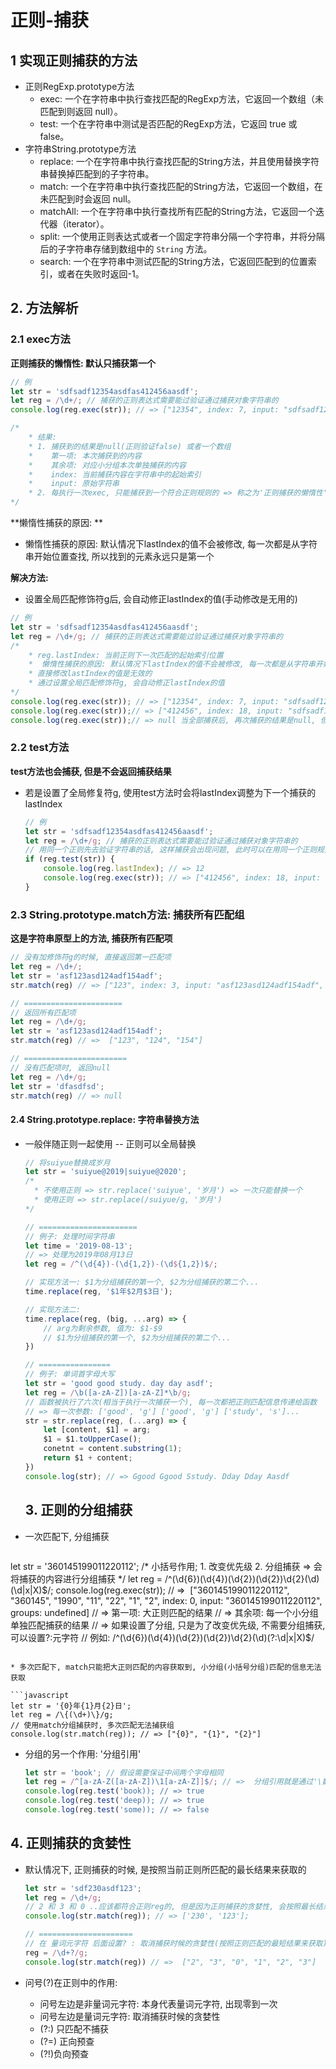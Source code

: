 # 正则-捕获

## 1 实现正则捕获的方法

* 正则RegExp.prototype方法
  * exec:  一个在字符串中执行查找匹配的RegExp方法，它返回一个数组（未匹配到则返回 null）。 
  * test:  一个在字符串中测试是否匹配的RegExp方法，它返回 true 或 false。 
* 字符串String.prototype方法
  * replace:  一个在字符串中执行查找匹配的String方法，并且使用替换字符串替换掉匹配到的子字符串。 
  * match: 一个在字符串中执行查找匹配的String方法，它返回一个数组，在未匹配到时会返回 null。
  * matchAll: 一个在字符串中执行查找所有匹配的String方法，它返回一个迭代器（iterator）。
  * split:  一个使用正则表达式或者一个固定字符串分隔一个字符串，并将分隔后的子字符串存储到数组中的 `String` 方法。 
  * search:  一个在字符串中测试匹配的String方法，它返回匹配到的位置索引，或者在失败时返回-1。 

## 2. 方法解析

### 2.1 exec方法

**正则捕获的懒惰性: 默认只捕获第一个**

```javascript
// 例
let str = 'sdfsadf12354asdfas412456aasdf';
let reg = /\d+/; // 捕获的正则表达式需要能过验证通过捕获对象字符串的
console.log(reg.exec(str)); // => ["12354", index: 7, input: "sdfsadf12354asdfas412456aasdf", groups: undefined]

/*
	* 结果: 
	* 1. 捕获到的结果是null(正则验证false) 或者一个数组
	* 	 第一项: 本次捕获到的内容
	*    其余项: 对应小分组本次单独捕获的内容
	*    index: 当前捕获内容在字符串中的起始索引
	*    input: 原始字符串
	* 2. 每执行一次exec, 只能捕获到一个符合正则规则的 => 称之为'正则捕获的懒惰性': 默认只捕获第一个
*/
```
**懒惰性捕获的原因: **

* 懒惰性捕获的原因: 默认情况下lastIndex的值不会被修改, 每一次都是从字符串开始位置查找, 所以找到的元素永远只是第一个

**解决方法:**

* 设置全局匹配修饰符g后, 会自动修正lastIndex的值(手动修改是无用的)


```javascript
// 例
let str = 'sdfsadf12354asdfas412456aasdf';
let reg = /\d+/g; // 捕获的正则表达式需要能过验证通过捕获对象字符串的
/*
	* reg.lastIndex: 当前正则下一次匹配的起始索引位置
	*  懒惰性捕获的原因: 默认情况下lastIndex的值不会被修改, 每一次都是从字符串开始位置查找, 所以找到的元素永远只是第一个
	* 直接修改lastIndex的值是无效的
	* 通过设置全局匹配修饰符g, 会自动修正lastIndex的值
*/
console.log(reg.exec(str)); // => ["12354", index: 7, input: "sdfsadf12354asdfas412456aasdf", groups: undefined]
console.log(reg.exec(str));// => ["412456", index: 18, input: "sdfsadf12354asdfas412456aasdf", groups: undefined]
console.log(reg.exec(str));// => null 当全部捕获后, 再次捕获的结果是null, 但是lastIndex又回归了初始值0, 再次捕获时又会从头开始 
```

### 2.2  test方法

**test方法也会捕获, 但是不会返回捕获结果**

* 若是设置了全局修复符g, 使用test方法时会将lastIndex调整为下一个捕获的lastIndex

  ```javascript
  // 例
  let str = 'sdfsadf12354asdfas412456aasdf';
  let reg = /\d+/g; // 捕获的正则表达式需要能过验证通过捕获对象字符串的
  // 用同一个正则先去验证字符串的话, 这样捕获会出现问题, 此时可以在用同一个正则规则去验证, 不要使用同一个正则对象
  if (reg.test(str)) {
      console.log(reg.lastIndex); // => 12 
      console.log(reg.exec(str)); // => ["412456", index: 18, input: "sdfsadf12354asdfas412456aasdf", groups: undefined]
  }
  ```

### 2.3 String.prototype.match方法: 捕获所有匹配组

  **这是字符串原型上的方法, 捕获所有匹配项**

  ```javascript
  // 没有加修饰符g的时候, 直接返回第一匹配项
  let reg = /\d+/;
  let str = 'asf123asd124adf154adf';
  str.match(reg) // => ["123", index: 3, input: "asf123asd124adf154adf", groups: undefined]
  
  // ======================
  // 返回所有匹配项
  let reg = /\d+/g;
  let str = 'asf123asd124adf154adf';
  str.match(reg) // =>  ["123", "124", "154"]
  
  // =======================
  // 没有匹配项时, 返回null
  let reg = /\d+/g;
  let str = 'dfasdfsd';
  str.match(reg) // => null 
  ```

  #### 2.4 String.prototype.replace: 字符串替换方法

* 一般伴随正则一起使用 -- 正则可以全局替换

  ```javascript
  // 将suiyue替换成岁月
  let str = 'suiyue@2019|suiyue@2020';
  /*
  	* 不使用正则 => str.replace('suiyue', '岁月') => 一次只能替换一个
  	* 使用正则 => str.replace(/suiyue/g, '岁月')
  */
  
  // ======================
  // 例子: 处理时间字符串
  let time = '2019-08-13';
  // => 处理为2019年08月13日
  let reg = /^(\d{4})-(\d{1,2})-(\d${1,2})$/;
  
  // 实现方法一: $1为分组捕获的第一个, $2为分组捕获的第二个... 
  time.replace(reg, '$1年$2月$3日');
  
  // 实现方法二: 
  time.replace(reg, (big, ...arg) => {
      // arg为剩余参数, 值为: $1-$9
      // $1为分组捕获的第一个, $2为分组捕获的第二个...  
  })
  
  // ================
  // 例子: 单词首字母大写
  let str = 'good good study. day day asdf';
  let reg = /\b([a-zA-Z])[a-zA-Z]*\b/g;
  // 函数被执行了六次(相当于执行一次捕获一个), 每一次都把正则匹配信息传递给函数
  // => 每一次参数: ['good', 'g'] ['good', 'g'] ['study', 's']...
  str = str.replace(reg, (...arg) => {
      let [content, $1] = arg;
      $1 = $1.toUpperCase();
      conetnt = content.substring(1);
      return $1 + content;
  })
  console.log(str); // => Ggood Ggood Sstudy. Dday Dday Aasdf
  ```

  

  ## 3. 正则的分组捕获

* 一次匹配下, 分组捕获

  ```javascript
let str = '360145199011220112';
/*
	小括号作用; 
	  1. 改变优先级
	  2. 分组捕获 => 会将捕获的内容进行分组捕获
*/
let reg = /^(\d{6})(\d{4})(\d{2})(\d{2})\d{2}(\d)(\d|x|X)$/;
console.log(reg.exec(str)); // =>  ["360145199011220112", "360145", "1990", "11", "22", "1", "2", index: 0, input: "360145199011220112", groups: undefined]
// => 第一项: 大正则匹配的结果
// => 其余项: 每一个小分组单独匹配捕获的结果
// => 如果设置了分组, 只是为了改变优先级, 不需要分组捕获, 可以设置?:元字符
// 	  例如: /^(\d{6})(\d{4})(\d{2})(\d{2})\d{2}(\d)(?:\d|x|X)$/
  ```

* 多次匹配下, match只能把大正则匹配的内容获取到, 小分组(小括号分组)匹配的信息无法获取

  ```javascript
  let str = '{0}年{1}月{2}日';
  let reg = /\{(\d+)\}/g;
  // 使用match分组捕获时, 多次匹配无法捕获组
  console.log(str.match(reg)); // => ["{0}", "{1}", "{2}"]
  ```

* 分组的另一个作用: '分组引用'

  ```javascript
  let str = 'book'; // 假设需要保证中间两个字母相同
  let reg = /^[a-zA-Z([a-zA-Z])\1[a-zA-Z]]$/; // =>  分组引用就是通过'\数字'让其代表和对应分组出现一模一样的内容
  console.log(reg.test('book)); // => true
  console.log(reg.test('deep)); // => true
  console.log(reg.test('some)); // => false
  ```

## 4. 正则捕获的贪婪性

* 默认情况下, 正则捕获的时候, 是按照当前正则所匹配的最长结果来获取的

  ```javascript
  let str = 'sdf230asdf123';
  let reg = /\d+/g;
  // 2 和 3 和 0 ..应该都符合正则reg的, 但是因为正则捕获的贪婪性, 会按照最长结果来匹配
  console.log(str.match(reg)); // => ['230', '123'];
  
  // ===================== 
  // 在 量词元字符 后面设置? : 取消捕获时候的贪婪性(按照正则匹配的最短结果来获取)
  reg = /\d+?/g;
  console.log(str.match(reg)) // =>  ["2", "3", "0", "1", "2", "3"]
  ```

* 问号(?)在正则中的作用:

  * 问号左边是非量词元字符: 本身代表量词元字符, 出现零到一次
  * 问号左边是量词元字符: 取消捕获时候的贪婪性
  * (?:) 只匹配不捕获
  * (?=) 正向预查
  * (?!)负向预查

